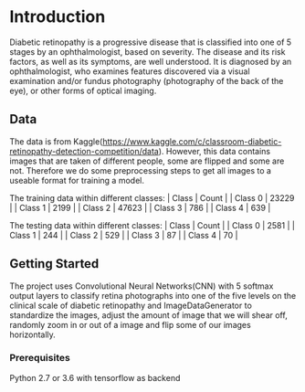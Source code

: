 # Introduction

Diabetic retinopathy is a progressive disease that is classified into one of 5 stages by an ophthalmologist, based on severity. The disease and its risk factors, as well as its symptoms, are well understood. It is diagnosed by an ophthalmologist, who examines features discovered via a visual examination and/or fundus photography (photography of the back of the eye), or other forms of optical imaging.

## Data
The data is from Kaggle(https://www.kaggle.com/c/classroom-diabetic-retinopathy-detection-competition/data). However, this data contains images that are taken of different people, some are flipped and some are not. Therefore we do some preprocessing steps to get all images to a useable format for training a model.

The training data within different classes:
| Class        | Count |
| Class 0      | 23229 |
| Class 1      | 2199  |
| Class 2      | 47623 |
| Class 3      | 786   |
| Class 4      | 639   |

The testing data within different classes:
| Class        | Count |
| Class 0      | 2581  |
| Class 1      | 244   |
| Class 2      | 529   |
| Class 3      | 87    |
| Class 4      | 70    |

## Getting Started

The project uses Convolutional Neural Networks(CNN) with 5 softmax output layers to classify retina photographs into one of the five levels on the clinical scale of diabetic retinopathy and ImageDataGenerator to standardize the images, adjust the amount of image that we will shear off, randomly zoom in or out of a image and flip some of our images horizontally.

### Prerequisites

Python 2.7 or 3.6 with tensorflow as backend


